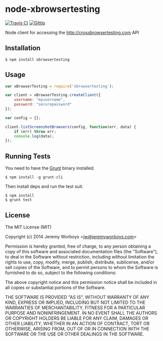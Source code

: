 # node-xbrowsertesting

[![Travis CI](http://img.shields.io/travis-ci/jeremyworboys/node-xbrowsertesting.png)](https://travis-ci.org/jeremyworboys/node-xbrowsertesting)
[![Gittip](http://img.shields.io/gittip/jeremyworboys.png)](https://www.gittip.com/jeremyworboys/)

Node client for accessing the http://crossbrowsertesting.com API

## Installation

    $ npm install xbrowsertesting

## Usage

```js
var xBrowserTesting = require('xbrowsertesting');

var client = xBrowserTesting.createClient({
    username: "myusername",
    password: "securepassword"
});

var config = {};

client.listScreenshotBrowsers(config, function(err, data) {
    if (err) throw err;
    console.log(data);
});
```

## Running Tests

You need to have the [Grunt](http://gruntjs.com/) binary installed.

    $ npm install -g grunt-cli

Then install deps and run the test suit.

    $ npm install
    $ grunt test

## License

The MIT License (MIT)

Copyright (c) 2014 Jeremy Worboys &lt;jw@jeremyworboys.com>

Permission is hereby granted, free of charge, to any person obtaining a copy of
this software and associated documentation files (the "Software"), to deal in
the Software without restriction, including without limitation the rights to
use, copy, modify, merge, publish, distribute, sublicense, and/or sell copies of
the Software, and to permit persons to whom the Software is furnished to do so,
subject to the following conditions:

The above copyright notice and this permission notice shall be included in all
copies or substantial portions of the Software.

THE SOFTWARE IS PROVIDED "AS IS", WITHOUT WARRANTY OF ANY KIND, EXPRESS OR
IMPLIED, INCLUDING BUT NOT LIMITED TO THE WARRANTIES OF MERCHANTABILITY, FITNESS
FOR A PARTICULAR PURPOSE AND NONINFRINGEMENT. IN NO EVENT SHALL THE AUTHORS OR
COPYRIGHT HOLDERS BE LIABLE FOR ANY CLAIM, DAMAGES OR OTHER LIABILITY, WHETHER
IN AN ACTION OF CONTRACT, TORT OR OTHERWISE, ARISING FROM, OUT OF OR IN
CONNECTION WITH THE SOFTWARE OR THE USE OR OTHER DEALINGS IN THE SOFTWARE.
